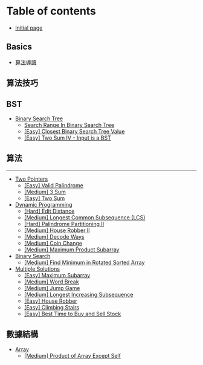# Table of contents

* [Initial page](README.md)

## Basics <a id="basics-1"></a>

* [算法導讀](basics-1/suan-fa-dao-du.md)

## 算法技巧

## BST

* [Binary Search Tree](bst/bst/README.md)
  * [Search Range In Binary Search Tree](bst/bst/search-range-in-binary-search-tree.md)
  * [\[Easy\] Closest Binary Search Tree Value](bst/bst/closest-binary-search-tree-value.md)
  * [\[Easy\] Two Sum IV - Input is a BST](bst/bst/two-sum-iv-input-is-a-bst.md)

## 算法

---

* [Two Pointers](two-pointers/README.md)
  * [\[Easy\] Valid Palindrome](two-pointers/easy-valid-palindrome.md)
  * [\[Medium\] 3 Sum](two-pointers/medium-3-sum.md)
  * [\[Easy\] Two Sum](two-pointers/easy-two-sum.md)
* [Dynamic Programming](dynamic-programming/README.md)
  * [\[Hard\] Edit Distance](dynamic-programming/hard-edit-distance.md)
  * [\[Medium\] Longest Common Subsequence \(LCS\)](dynamic-programming/medium-longest-common-subsequence-lcs.md)
  * [\[Hard\] Palindrome Partitioning II](dynamic-programming/medium-palindrome-partitioning-ii.md)
  * [\[Medium\] House Robber II](dynamic-programming/medium-house-robber-ii.md)
  * [\[Medium\] Decode Ways](dynamic-programming/medium-decode-ways.md)
  * [\[Medium\] Coin Change](dynamic-programming/medium-coin-change.md)
  * [\[Medium\] Maximum Product Subarray](dynamic-programming/medium-maximum-product-subarray.md)
* [Binary Search](binary-search/README.md)
  * [\[Medium\] Find Minimum in Rotated Sorted Array](binary-search/medium-find-minimum-in-rotated-sorted-array.md)
* [Multiple Solutions](multiple-solutions-1/README.md)
  * [\[Easy\] Maximum Subarray](multiple-solutions-1/easy-maximum-subarray.md)
  * [\[Medium\] Word Break](multiple-solutions-1/medium-word-break.md)
  * [\[Medium\] Jump Game](multiple-solutions-1/medium-jump-game.md)
  * [\[Medium\] Longest Increasing Subsequence](multiple-solutions-1/medium-longest-increasing-subsequence.md)
  * [\[Easy\] House Robber](multiple-solutions-1/easy-house-robber.md)
  * [\[Easy\] Climbing Stairs](multiple-solutions-1/easy-climbing-stairs.md)
  * [\[Easy\] Best Time to Buy and Sell Stock](multiple-solutions-1/easy-best-time-to-buy-and-sell-stock.md)

## 數據結構

* [Array](shu-ju-jie-gou/array/README.md)
  * [\[Medium\] Product of Array Except Self](shu-ju-jie-gou/array/medium-product-of-array-except-self.md)

